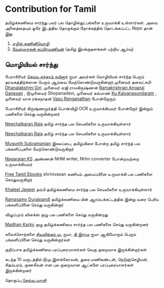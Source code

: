 # Contribution for Tamil
தமிழ்க்கணிமை சார்ந்து பலர் பல தொழில்நுட்பங்களை உருவாக்கி உள்ளார்கள். அவை அனைத்தையும் ஒரே இடத்தில தொகுக்கும் நோக்கத்தில் தொடங்கப்பட்ட Repo தான் இது.

 1. [எழில் கணினிமொழி](https://www.facebook.com/ezhillang)
 2. [வேல்முருகன் சுப்பிரமணியன்](https://www.facebook.com/henavel) (தமிழ் இயங்குதளங்கள் பற்றிய ஆய்வு)

## மொழியியல் சார்ந்து

பேராசிரியர் [தெய்வ சுந்தரம் நயினார்](https://www.facebook.com/deivasundaram.nainar?__cft__[0]=AZUHxZNmkTs5mADYX8z2e4pmO1Jt1SgCBoMg8R3_FNGC9J0Oyas1xgpLHSi0LGzmiNGf5jJfRHuqWnhNH7O86kr7ukUEYpXPUA46arUsfv9cxgWSKYAxDnP71eTVbmYj6kkCQCK8m0DYi56c175NCSeU&__tn__=-]K-R) ஐயா அவர்கள் மொழியியல் சார்ந்த பெரும் தரவகத்திற்க்கான பெரும் ஆய்வை மேற்கொண்டுவருகின்றார்,முனைவர் தனலட்சுமி [Dhanalakshmi Giri](https://www.facebook.com/dhanalakshmi.giri.1?__cft__[0]=AZUHxZNmkTs5mADYX8z2e4pmO1Jt1SgCBoMg8R3_FNGC9J0Oyas1xgpLHSi0LGzmiNGf5jJfRHuqWnhNH7O86kr7ukUEYpXPUA46arUsfv9cxgWSKYAxDnP71eTVbmYj6kkCQCK8m0DYi56c175NCSeU&__tn__=-]K-R) ,முனைவர் ஏஜி ராமகிருஷ்ணன் [Ramakrishnan Angarai Ganesan](https://www.facebook.com/ramakrishnan.angaraiganesan?__cft__[0]=AZUHxZNmkTs5mADYX8z2e4pmO1Jt1SgCBoMg8R3_FNGC9J0Oyas1xgpLHSi0LGzmiNGf5jJfRHuqWnhNH7O86kr7ukUEYpXPUA46arUsfv9cxgWSKYAxDnP71eTVbmYj6kkCQCK8m0DYi56c175NCSeU&__tn__=-]K-R) , @முனைவர் Shopanadevi, முனைவர் கல்யாண் [Ku Kalyanasundaram](https://www.facebook.com/ku.kalyanasundaram?__cft__[0]=AZUHxZNmkTs5mADYX8z2e4pmO1Jt1SgCBoMg8R3_FNGC9J0Oyas1xgpLHSi0LGzmiNGf5jJfRHuqWnhNH7O86kr7ukUEYpXPUA46arUsfv9cxgWSKYAxDnP71eTVbmYj6kkCQCK8m0DYi56c175NCSeU&__tn__=-]K-R) , முனைவர் வாசு ரங்கநாதன் [Vasu Renganathan](https://www.facebook.com/vasu.renganathan?__cft__[0]=AZUHxZNmkTs5mADYX8z2e4pmO1Jt1SgCBoMg8R3_FNGC9J0Oyas1xgpLHSi0LGzmiNGf5jJfRHuqWnhNH7O86kr7ukUEYpXPUA46arUsfv9cxgWSKYAxDnP71eTVbmYj6kkCQCK8m0DYi56c175NCSeU&__tn__=-]K-R) போன்றோரும்

பேராசிரியர் கிருஷ்ணமூர்த்தி பொன்விழி OCR உருவாக்கியவர் போன்றோர் இன்றும் பணிகளை செய்து வருகின்றனர்

[Neechalkaran Raja](https://www.facebook.com/neechalkaran?__cft__[0]=AZUHxZNmkTs5mADYX8z2e4pmO1Jt1SgCBoMg8R3_FNGC9J0Oyas1xgpLHSi0LGzmiNGf5jJfRHuqWnhNH7O86kr7ukUEYpXPUA46arUsfv9cxgWSKYAxDnP71eTVbmYj6kkCQCK8m0DYi56c175NCSeU&__tn__=-]K-R) தமிழ் சார்ந்த பல செயலிகளை உருவாக்கியுள்ளார்

[Neechalkaran Raja](https://www.facebook.com/neechalkaran?__cft__[0]=AZUHxZNmkTs5mADYX8z2e4pmO1Jt1SgCBoMg8R3_FNGC9J0Oyas1xgpLHSi0LGzmiNGf5jJfRHuqWnhNH7O86kr7ukUEYpXPUA46arUsfv9cxgWSKYAxDnP71eTVbmYj6kkCQCK8m0DYi56c175NCSeU&__tn__=-]K-R) தமிழ் சார்ந்த பல செயலிகளை உருவாக்கியுள்ளார்

[Mugunth Subramanian](https://www.facebook.com/mugunth.subramanian?__cft__[0]=AZUHxZNmkTs5mADYX8z2e4pmO1Jt1SgCBoMg8R3_FNGC9J0Oyas1xgpLHSi0LGzmiNGf5jJfRHuqWnhNH7O86kr7ukUEYpXPUA46arUsfv9cxgWSKYAxDnP71eTVbmYj6kkCQCK8m0DYi56c175NCSeU&__tn__=-]K-R) இகலப்பை, தமிழ்விசை போன்ற தமிழ் சார்ந்த் பல பங்களிப்புகளை மேற்கொண்டுவருகிறார்

[Nagarajan KS](https://www.facebook.com/mrnags?__cft__[0]=AZUHxZNmkTs5mADYX8z2e4pmO1Jt1SgCBoMg8R3_FNGC9J0Oyas1xgpLHSi0LGzmiNGf5jJfRHuqWnhNH7O86kr7ukUEYpXPUA46arUsfv9cxgWSKYAxDnP71eTVbmYj6kkCQCK8m0DYi56c175NCSeU&__tn__=-]K-R) அண்ணன் NHM writer, NHm converter போன்றவற்றை உருவாக்கியவர்

[Free Tamil Ebooks](https://www.facebook.com/FreeTamilEbooks/?__cft__[0]=AZUHxZNmkTs5mADYX8z2e4pmO1Jt1SgCBoMg8R3_FNGC9J0Oyas1xgpLHSi0LGzmiNGf5jJfRHuqWnhNH7O86kr7ukUEYpXPUA46arUsfv9cxgWSKYAxDnP71eTVbmYj6kkCQCK8m0DYi56c175NCSeU&__tn__=kK-R) shrinivasan கணியம் அமைப்பினை உருவாக்கி பல பணிகளை செய்துவருகிறார்

[Khaleel Jageer](https://www.facebook.com/syed.khaleel1?__cft__[0]=AZUHxZNmkTs5mADYX8z2e4pmO1Jt1SgCBoMg8R3_FNGC9J0Oyas1xgpLHSi0LGzmiNGf5jJfRHuqWnhNH7O86kr7ukUEYpXPUA46arUsfv9cxgWSKYAxDnP71eTVbmYj6kkCQCK8m0DYi56c175NCSeU&__tn__=-]K-R) தம்பி தமிழ்க்கணிமை சார்ந்த பல செயலிகளை உருவாக்கியுள்ளார்

[Ramasamy Duraipandi](https://www.facebook.com/profile.php?id=100001035140284&__cft__[0]=AZUHxZNmkTs5mADYX8z2e4pmO1Jt1SgCBoMg8R3_FNGC9J0Oyas1xgpLHSi0LGzmiNGf5jJfRHuqWnhNH7O86kr7ukUEYpXPUA46arUsfv9cxgWSKYAxDnP71eTVbmYj6kkCQCK8m0DYi56c175NCSeU&__tn__=-]K-R) தமிழ்க்கணிமை யின் ஆரம்பக்கட்டத்தில் இன்று வரை பெரிய பங்களிப்பினை செய்து வருகின்றார்

விழுப்புரம் லினக்ஸ் குழு பல பணிகளை செய்து வருகின்றது

[Madhan Karky](https://www.facebook.com/Madhankarky?__cft__[0]=AZUHxZNmkTs5mADYX8z2e4pmO1Jt1SgCBoMg8R3_FNGC9J0Oyas1xgpLHSi0LGzmiNGf5jJfRHuqWnhNH7O86kr7ukUEYpXPUA46arUsfv9cxgWSKYAxDnP71eTVbmYj6kkCQCK8m0DYi56c175NCSeU&__tn__=-]K-R) குழு தமிழ்க்கணிமை சார்ந்த பல பணிகளை செய்து வருகின்றனர்

கலைச்சொற்களை [சிவலிங்கம் மு.](https://www.facebook.com/musivalingam?__cft__[0]=AZUHxZNmkTs5mADYX8z2e4pmO1Jt1SgCBoMg8R3_FNGC9J0Oyas1xgpLHSi0LGzmiNGf5jJfRHuqWnhNH7O86kr7ukUEYpXPUA46arUsfv9cxgWSKYAxDnP71eTVbmYj6kkCQCK8m0DYi56c175NCSeU&__tn__=-]K-R) ஐயா, [கி இராம](https://www.facebook.com/krishnan.ramasamy.31?__cft__[0]=AZUHxZNmkTs5mADYX8z2e4pmO1Jt1SgCBoMg8R3_FNGC9J0Oyas1xgpLHSi0LGzmiNGf5jJfRHuqWnhNH7O86kr7ukUEYpXPUA46arUsfv9cxgWSKYAxDnP71eTVbmYj6kkCQCK8m0DYi56c175NCSeU&__tn__=-]K-R) ஐயா ஆகியோரும் பெரும் பங்களிப்பினை செய்து வருகின்றார்கள்

குறிப்பாக தமிழ்க்கணிமை பரப்புரையாளர்கள் வெகு குறைவாக இருக்கின்றார்கள்

கடந்த 10 வருடத்தில் @மு.இளங்கோவன், துரை.மணிகண்டன், நெடுஞ்செழியன், சிதம்பரம், குணசீலன் என பல குறைவான ஆட்களே பரப்புரையாளர்கள் இருக்கின்றனர்

தொகுப்பு [செல்வ முரளி](https://www.facebook.com/selva.murali%29)
